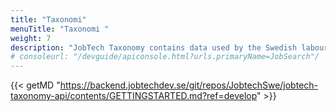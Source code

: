 ```yaml
---
title: "Taxonomi"
menuTitle: "Taxonomi "
weight: 7
description: "JobTech Taxonomy contains data used by the Swedish labour market. The data consists of structured lists of concepts that are relevant when matching vacancies with job seekers."
# consoleurl: "/devguide/apiconsole.html?urls.primaryName=JobSearch"/
---
```


{{< getMD "https://backend.jobtechdev.se/git/repos/JobtechSwe/jobtech-taxonomy-api/contents/GETTINGSTARTED.md?ref=develop" >}}
